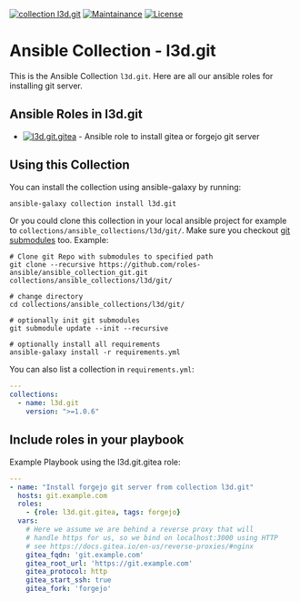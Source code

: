 [![collection l3d.git](https://ansible.l3d.space/svg/l3d.git_ansible-collection_collection.svg)](https://galaxy.ansible.com/l3d/git)
[![Maintainance](https://ansible.l3d.space/svg/l3d.git_maintainance_collection.svg)](https://ansible.l3d.space/#l3d.git)
[![License](https://ansible.l3d.space/svg/l3d.git_license_collection.svg)](LICENSE)

 Ansible Collection - l3d.git
============================

This is the Ansible Collection ``l3d.git``.
Here are all our ansible roles for installing git server.

## Ansible Roles in l3d.git
- [![l3d.git.gitea](https://ansible.l3d.space/svg/l3d.git.gitea_ansible-role.svg)](https://github.com/roles-ansible/ansible_role_gitea.git) - Ansible role to install gitea or forgejo git server

## Using this Collection
You can install the collection using ansible-galaxy by running:
```bash
ansible-galaxy collection install l3d.git
```

Or you could clone this collection in your local ansible project for example to ``collections/ansible_collections/l3d/git/``. Make sure you checkout [git submodules](https://git-scm.com/docs/git-submodule) too. Example:
```
# Clone git Repo with submodules to specified path
git clone --recursive https://github.com/roles-ansible/ansible_collection_git.git collections/ansible_collections/l3d/git/

# change directory
cd collections/ansible_collections/l3d/git/

# optionally init git submodules
git submodule update --init --recursive

# optionally install all requirements
ansible-galaxy install -r requirements.yml
```

You can also list a collection in ``requirements.yml``:
```yaml
---
collections:
  - name: l3d.git
    version: ">=1.0.6"
```

## Include roles in your playbook
Example Playbook using the l3d.git.gitea role:
```yaml
---
- name: "Install forgejo git server from collection l3d.git"
  hosts: git.example.com
  roles:
    - {role: l3d.git.gitea, tags: forgejo}
  vars:
    # Here we assume we are behind a reverse proxy that will
    # handle https for us, so we bind on localhost:3000 using HTTP
    # see https://docs.gitea.io/en-us/reverse-proxies/#nginx
    gitea_fqdn: 'git.example.com'
    gitea_root_url: 'https://git.example.com'
    gitea_protocol: http
    gitea_start_ssh: true
    gitea_fork: 'forgejo'
```
